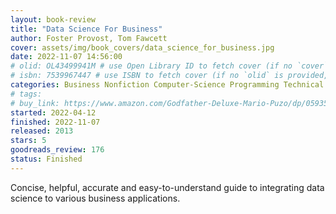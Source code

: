 ```yaml
---
layout: book-review
title: "Data Science For Business"
author: Foster Provost, Tom Fawcett
cover: assets/img/book_covers/data_science_for_business.jpg
date: 2022-11-07 14:56:00
# olid: OL43499941M # use Open Library ID to fetch cover (if no `cover` is provided)
# isbn: 7539967447 # use ISBN to fetch cover (if no `olid` is provided, dashes are optional)
categories: Business Nonfiction Computer-Science Programming Technical Artificial-Intelligence
# tags: 
# buy_link: https://www.amazon.com/Godfather-Deluxe-Mario-Puzo/dp/0593542592
started: 2022-04-12
finished: 2022-11-07
released: 2013
stars: 5
goodreads_review: 176
status: Finished
---
```


Concise, helpful, accurate and easy-to-understand guide to integrating data science to various business applications.